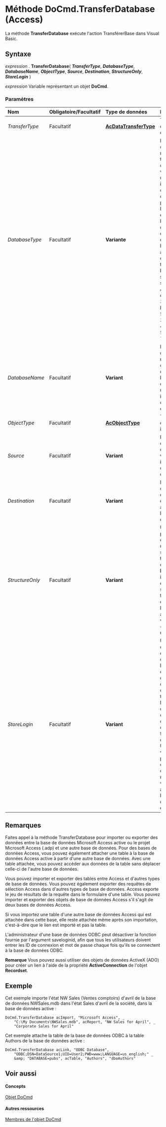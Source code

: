 
# Méthode DoCmd.TransferDatabase (Access)

La méthode  **TransferDatabase** exécute l'action TransférerBase dans Visual Basic.
 


## Syntaxe

*expression* . **TransferDatabase**( ***TransferType***, ***DatabaseType***, ***DatabaseName***, ***ObjectType***, ***Source***, ***Destination***, ***StructureOnly***, ***StoreLogin*** )
 

 
*expression* Variable représentant un objet **DoCmd**.
 

 

### Paramètres



|**Nom**|**Obligatoire/Facultatif**|**Type de données**|**Description**|
|:-----|:-----|:-----|:-----|
| _TransferType_|Facultatif|**[AcDataTransferType](cbd51e58-3873-ac1c-b494-55d43f1b2e25.md)**|Type de transfert que vous voulez effectuer.|
| _DatabaseType_|Facultatif|**Variante**|Expression de chaîne qui est le nom d'un des types de bases de données que vous pouvez utiliser pour importer, exporter ou lier des données. Le paramètre DatatbaseType est requis pour les actions d'exportation et de liaison de données, mais ne l'est pas pour les actions d'importation. Les types ou les bases de données sont les suivants:Microsoft Access (par défaut)Jet 2.xJet 3.xdBase IIIdBase IVdBase 5.0Paradox 3.xParadox 4.xParadox 5.xParadox 7.xODBCWSS|
| _DatabaseName_|Facultatif|**Variant**|Expression chaîne qui représente le nom complet, y compris le chemin d'accès, de la base de données que vous voulez utiliser pour importer, exporter ou attacher des données.|
| _ObjectType_|Facultatif|**[AcObjectType](157a8d35-2b27-4f62-8e74-525043f6ec71.md)**|Type de l'objet à exporter ou à importer.|
| _Source_|Facultatif|**Variant**|Expression chaîne contenant le nom de l'objet dont vous voulez importer, exporter ou attacher les données.|
| _Destination_|Facultatif|**Variant**|Expression chaîne contenant le nom de l'objet importé, exporté ou attaché dans la base de données de destination.|
| _StructureOnly_|Facultatif|**Variant**|Utilisez  **True** (1) pour importer ou exporter uniquement la structure d'une table de base de données. Utilisez **False** (0) pour importer ou exporter la structure de la table et ses données. Si vous laissez cet argument vide, la valeur par défaut ( **False** ) est utilisée.|
| _StoreLogin_|Facultatif|**Variant**|Utilisez  **True** pour enregistrer le code de connexion (ID) et le mot de passe d'une base de données ODBC dans la chaîne de connexion d'une table attachée de la base de données. Dans ce cas, vous ne devez pas vous connecter chaque fois que vous ouvrez la table. Utilisez **False** si vous ne voulez pas enregistrer le code de connexion et le mot de passe. Si vous laissez cet argument vierge, la valeur par défaut ( **False** ) est choisie.|

## Remarques

Faites appel à la méthode TransferDatabase pour importer ou exporter des données entre la base de données Microsoft Access active ou le projet Microsoft Access (.adp) et une autre base de données. Pour des bases de données Access, vous pouvez également attacher une table à la base de données Access active à partir d'une autre base de données. Avec une table attachée, vous pouvez accéder aux données de la table sans déplacer celle-ci de l'autre base de données.
 

 
Vous pouvez importer et exporter des tables entre Access et d'autres types de base de données. Vous pouvez également exporter des requêtes de sélection Access dans d'autres types de base de données. Access exporte le jeu de résultats de la requête dans le formulaire d'une table. Vous pouvez importer et exporter des objets de base de données Access s'il s'agit de deux bases de données Access.
 

 
Si vous importez une table d'une autre base de données Access qui est attachée dans cette base, elle reste attachée même après son importation, c'est-à-dire que le lien est importé et pas la table.
 

 
L'administrateur d'une base de données ODBC peut désactiver la fonction fournie par l'argument saveloginid, afin que tous les utilisateurs doivent entrer les ID de connexion et mot de passe chaque fois qu'ils se connectent à la base de données ODBC.
 

 

 **Remarque**  Vous pouvez aussi utiliser des objets de données ActiveX (ADO) pour créer un lien à l'aide de la propriété  **ActiveConnection** de l'objet **Recordset**.
 


## Exemple

Cet exemple importe l'état NW Sales (Ventes comptoirs) d'avril de la base de données NWSales.mdb dans l'état Sales d'avril de la société, dans la base de données active :
 

 

```
DoCmd.TransferDatabase acImport, "Microsoft Access", _ 
    "C:\My Documents\NWSales.mdb", acReport, "NW Sales for April", _ 
    "Corporate Sales for April"
```

Cet exemple attache la table de la base de données ODBC à la table Authors de la base de données active :
 

 



```
DoCmd.TransferDatabase acLink, "ODBC Database", _ 
    "ODBC;DSN=DataSource1;UID=User2;PWD=www;LANGUAGE=us_english;" _ 
    &amp; "DATABASE=pubs", acTable, "Authors", "dboAuthors"
```


## Voir aussi


#### Concepts


 
[Objet DoCmd](3ce44cca-9979-0a1e-9787-079a52ce528f.md)
#### Autres ressources


 
[Membres de l'objet DoCmd](3e7ade9e-86e4-0751-188b-5d31c9101651.md)